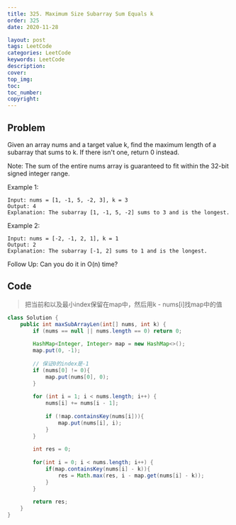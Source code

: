 ```yaml
---
title: 325. Maximum Size Subarray Sum Equals k
order: 325
date: 2020-11-28

layout: post
tags: LeetCode
categories: LeetCode
keywords: LeetCode
description:
cover:
top_img:
toc:
toc_number:
copyright:
---
```


## Problem

Given an array nums and a target value k, find the maximum length of a subarray that sums to k. If there isn't one, return 0 instead.

Note:
The sum of the entire nums array is guaranteed to fit within the 32-bit signed integer range.

Example 1:

```
Input: nums = [1, -1, 5, -2, 3], k = 3
Output: 4
Explanation: The subarray [1, -1, 5, -2] sums to 3 and is the longest.
```

Example 2:

```
Input: nums = [-2, -1, 2, 1], k = 1
Output: 2
Explanation: The subarray [-1, 2] sums to 1 and is the longest.
```

Follow Up:
Can you do it in O(n) time?

## Code

> 把当前和以及最小index保留在map中，然后用k - nums[i]找map中的值

```java
class Solution {
    public int maxSubArrayLen(int[] nums, int k) {
        if (nums == null || nums.length == 0) return 0;
        
        HashMap<Integer, Integer> map = new HashMap<>();
        map.put(0, -1);
        
        // 保证0的index是-1
        if (nums[0] != 0){
            map.put(nums[0], 0);
        }
        
        for (int i = 1; i < nums.length; i++) {
            nums[i] += nums[i - 1];
            
            if (!map.containsKey(nums[i])){
                map.put(nums[i], i);
            }
        }
        
        int res = 0;
        
        for(int i = 0; i < nums.length; i++) {
            if(map.containsKey(nums[i] - k)){
                res = Math.max(res, i - map.get(nums[i] - k));
            }
        }
        
        return res;
    }
}
```
